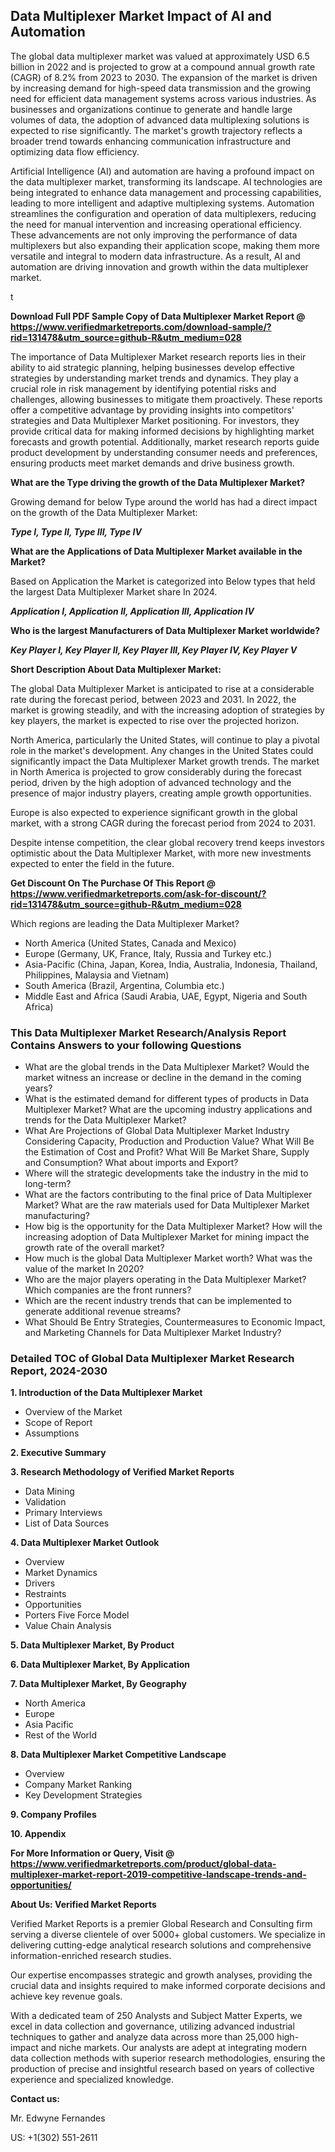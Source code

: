 <h2>Data Multiplexer Market Impact of AI and Automation</h2><p>The global data multiplexer market was valued at approximately USD 6.5 billion in 2022 and is projected to grow at a compound annual growth rate (CAGR) of 8.2% from 2023 to 2030. The expansion of the market is driven by increasing demand for high-speed data transmission and the growing need for efficient data management systems across various industries. As businesses and organizations continue to generate and handle large volumes of data, the adoption of advanced data multiplexing solutions is expected to rise significantly. The market's growth trajectory reflects a broader trend towards enhancing communication infrastructure and optimizing data flow efficiency.</p><p>Artificial Intelligence (AI) and automation are having a profound impact on the data multiplexer market, transforming its landscape. AI technologies are being integrated to enhance data management and processing capabilities, leading to more intelligent and adaptive multiplexing systems. Automation streamlines the configuration and operation of data multiplexers, reducing the need for manual intervention and increasing operational efficiency. These advancements are not only improving the performance of data multiplexers but also expanding their application scope, making them more versatile and integral to modern data infrastructure. As a result, AI and automation are driving innovation and growth within the data multiplexer market.</p>t</p><p id="" class=""><strong>Download Full PDF Sample Copy of Data Multiplexer Market Report @ <a href="https://www.verifiedmarketreports.com/download-sample/?rid=131478&utm_source=github-R&utm_medium=028" target="_blank">https://www.verifiedmarketreports.com/download-sample/?rid=131478&utm_source=github-R&utm_medium=028</a></strong></p><p>The importance of&nbsp;Data Multiplexer Market research reports lies in their ability to aid strategic planning, helping businesses develop effective strategies by understanding market trends and dynamics. They play a crucial role in risk management by identifying potential risks and challenges, allowing businesses to mitigate them proactively. These reports offer a competitive advantage by providing insights into competitors' strategies and Data Multiplexer Market positioning. For investors, they provide critical data for making informed decisions by highlighting market forecasts and growth potential. Additionally, market research reports guide product development by understanding consumer needs and preferences, ensuring products meet market demands and drive business growth.</p><p><strong>What are the&nbsp;Type driving the growth of the Data Multiplexer Market?</strong></p><p id="" class="">Growing demand for below Type around the world has had a direct impact on the growth of the Data Multiplexer Market:</p><em><strong>Type I, Type II, Type III, Type IV</strong></em></p><strong>What are the&nbsp;Applications&nbsp;of Data Multiplexer Market available in the Market?</strong></p><p id="" class="">Based on Application the Market is categorized into Below types that held the largest Data Multiplexer Market share In 2024.</p><em><strong>Application I, Application II, Application III, Application IV</strong></em></p><strong>Who is the largest Manufacturers of Data Multiplexer Market worldwide?</strong></p><p><em><strong>Key Player I, Key Player II, Key Player III, Key Player IV, Key Player V</strong></em></p><p id="" class=""><strong>Short Description About Data Multiplexer Market:</strong></p><p>The global Data Multiplexer Market is anticipated to rise at a considerable rate during the forecast period, between 2023 and 2031. In 2022, the market is growing steadily, and with the increasing adoption of strategies by key players, the market is expected to rise over the projected horizon.</p><p>North America, particularly the United States, will continue to play a pivotal role in the market's development. Any changes in the United States could significantly impact the Data Multiplexer Market growth trends. The market in North America is projected to grow considerably during the forecast period, driven by the high adoption of advanced technology and the presence of major industry players, creating ample growth opportunities.</p><p>Europe is also expected to experience significant growth in the global market, with a strong CAGR during the forecast period from 2024 to 2031.</p><p>Despite intense competition, the clear global recovery trend keeps investors optimistic about the Data Multiplexer Market, with more new investments expected to enter the field in the future.</p><p id="" class=""><strong>Get Discount On The Purchase Of This Report @ <a href="https://www.verifiedmarketreports.com/ask-for-discount/?rid=131478&utm_source=github-R&utm_medium=028" target="_blank">https://www.verifiedmarketreports.com/ask-for-discount/?rid=131478&utm_source=github-R&utm_medium=028</a></strong></p>Which regions are leading the Data Multiplexer Market?</p><ul><li>North America (United States, Canada and Mexico)</li><li>Europe (Germany, UK, France, Italy, Russia and Turkey etc.)</li><li>Asia-Pacific (China, Japan, Korea, India, Australia, Indonesia, Thailand, Philippines, Malaysia and Vietnam)</li><li>South America (Brazil, Argentina, Columbia etc.)</li><li>Middle East and Africa (Saudi Arabia, UAE, Egypt, Nigeria and South Africa)</li></ul><h3 id="" class="">This Data Multiplexer Market Research/Analysis Report Contains Answers to your following Questions</h3><ul><li>What are the global trends in the Data Multiplexer Market? Would the market witness an increase or decline in the demand in the coming years?</li><li>What is the estimated demand for different types of products in Data Multiplexer Market? What are the upcoming industry applications and trends for the Data Multiplexer Market?</li><li>What Are Projections of Global Data Multiplexer Market Industry Considering Capacity, Production and Production Value? What Will Be the Estimation of Cost and Profit? What Will Be Market Share, Supply and Consumption? What about imports and Export?</li><li>Where will the strategic developments take the industry in the mid to long-term?</li><li>What are the factors contributing to the final price of Data Multiplexer Market? What are the raw materials used for Data Multiplexer Market manufacturing?</li><li>How big is the opportunity for the Data Multiplexer Market? How will the increasing adoption of Data Multiplexer Market for mining impact the growth rate of the overall market?</li><li>How much is the global Data Multiplexer Market worth? What was the value of the market In 2020?</li><li>Who are the major players operating in the Data Multiplexer Market? Which companies are the front runners?</li><li>Which are the recent industry trends that can be implemented to generate additional revenue streams?</li><li>What Should Be Entry Strategies, Countermeasures to Economic Impact, and Marketing Channels for Data Multiplexer Market Industry?</li></ul><h3 id="" class="">Detailed TOC of Global Data Multiplexer Market Research Report, 2024-2030</h3><p id="" class=""><strong>1. Introduction of the Data Multiplexer Market</strong></p><ul><li>Overview of the Market</li><li>Scope of Report</li><li>Assumptions</li></ul><p id="" class=""><strong>2. Executive Summary</strong></p><p id="" class=""><strong>3. Research Methodology of Verified Market Reports</strong></p><ul><li>Data Mining</li><li>Validation</li><li>Primary Interviews</li><li>List of Data Sources</li></ul><p id="" class=""><strong>4. Data Multiplexer Market Outlook</strong></p><ul><li>Overview</li><li>Market Dynamics</li><li>Drivers</li><li>Restraints</li><li>Opportunities</li><li>Porters Five Force Model</li><li>Value Chain Analysis</li></ul><p id="" class=""><strong>5. Data Multiplexer Market, By Product</strong></p><p id="" class=""><strong>6. Data Multiplexer Market, By Application</strong></p><p id="" class=""><strong>7. Data Multiplexer Market, By Geography</strong></p><ul><li>North America</li><li>Europe</li><li>Asia Pacific</li><li>Rest of the World</li></ul><p id="" class=""><strong>8. Data Multiplexer Market Competitive Landscape</strong></p><ul><li>Overview</li><li>Company Market Ranking</li><li>Key Development Strategies</li></ul><p id="" class=""><strong>9. Company Profiles</strong></p><p id="" class=""><strong>10. Appendix</strong></p><p id="" class=""><strong>For More Information or Query, Visit @ <a href="https://www.verifiedmarketreports.com/product/global-data-multiplexer-market-report-2019-competitive-landscape-trends-and-opportunities/" target="_blank">https://www.verifiedmarketreports.com/product/global-data-multiplexer-market-report-2019-competitive-landscape-trends-and-opportunities/</a></strong></p><p id="" class=""><strong>About Us: Verified Market Reports</strong></p><p id="" class="">Verified Market Reports is a premier Global Research and Consulting firm serving a diverse clientele of over 5000+ global customers. We specialize in delivering cutting-edge analytical research solutions and comprehensive information-enriched research studies.</p><p id="" class="">Our expertise encompasses strategic and growth analyses, providing the crucial data and insights required to make informed corporate decisions and achieve key revenue goals.</p><p id="" class="">With a dedicated team of 250 Analysts and Subject Matter Experts, we excel in data collection and governance, utilizing advanced industrial techniques to gather and analyze data across more than 25,000 high-impact and niche markets. Our analysts are adept at integrating modern data collection methods with superior research methodologies, ensuring the production of precise and insightful research based on years of collective experience and specialized knowledge.</p><p id="" class=""><strong>Contact us:</strong></p><p id="" class="">Mr. Edwyne Fernandes</p><p id="" class="">US: +1(302) 551-2611</p>